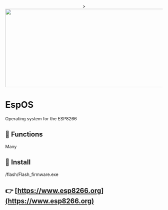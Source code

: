 <p align="center">
  ><img class="aligncenter wp-image-322" src="http://www.esp8266.org/wp-content/uploads/2021/11/xlogo.jpg" alt="" width="1000" height="250" />
</p>

# EspOS

Operating system for the ESP8266

## 🔧 Functions

Many

## 🚀 Install

/flash/Flash_firmware.exe


## 👉 [https://www.esp8266.org](https://www.esp8266.org)
